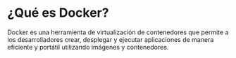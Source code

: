 # ¿Qué es Docker?
Docker es una herramienta de virtualización de contenedores que permite a los desarrolladores crear, desplegar y ejecutar aplicaciones de manera eficiente y portátil utilizando imágenes y contenedores.